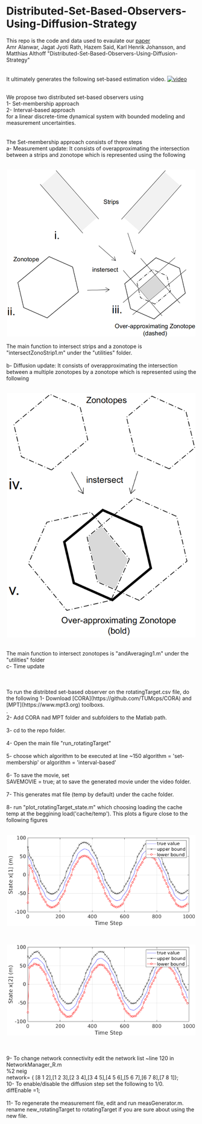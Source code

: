 # Distributed-Set-Based-Observers-Using-Diffusion-Strategy

This repo is the code and data used to evaulate our [paper](https://arxiv.org/abs/2003.10347)   <br />
Amr Alanwar, Jagat Jyoti Rath, Hazem Said, Karl Henrik Johansson, and Matthias Althoff "Distributed-Set-Based-Observers-Using-Diffusion-Strategy"<br />
<br />
<br />
It ultimately generates the following set-based estimation video. 
[![video](https://img.youtube.com/vi/ioKRCaVxyOQ/0.jpg)](https://youtu.be/ioKRCaVxyOQ)

<br />
We propose two distributed set-based observers using <br />
1- Set-membership approach <br />
2- Interval-based approach <br />
 for a linear discrete-time dynamical system with bounded modeling and measurement uncertainties. <br />
<br />
<br />
The Set-membership approach consists of three steps <br />
a- Measurement update: It consists of overapproximating the intersection between a strips and zonotope which is represented using the following <br /> <br />
<p align="center">
<img
src="output/meas2.png"
raw=true
alt="Subject Pronouns"
width=500
/>
</p>
The main function to intersect strips and a zonotope is "intersectZonoStrip1.m" under the "utilities" folder.<br />
<br />
b- Diffusion update: It consists of overapproximating the intersection between a multiple zonotopes by a zonotope which is represented using the following <br /><br />
<p align="center">
<img
src="output/diff2.png"
raw=true
alt="Subject Pronouns"
width=500
/>
</p><br />
The main function to intersect zonotopes is "andAveraging1.m" under the "utilities" folder
<br />
c- Time update
<br />
<br />
<br />
<br />
To run the distribted set-based observer on the rotatingTarget.csv file, do the following
1- Download [CORA](https://github.com/TUMcps/CORA) and [MPT](https://www.mpt3.org) toolboxs.<br />.
<br />
2- Add CORA nad MPT folder and subfolders to the Matlab path.  <br />
<br />
3- cd to the repo folder.<br />
<br />
4- Open the main file "run_rotatingTarget" <br /> 
<br />
5- choose which algorithm to be executed at line ~150 algorithm = 'set-membership' or algorithm = 'interval-based'<br />
<br />
6- To save the movie, set<br />
SAVEMOVIE = true; 
at to save the generated movie under the video folder.<br />
<br />
7- This generates mat file (temp by default) under the cache folder. <br />
<br />
8- run "plot_rotatingTarget_state.m" which choosing loading the cache temp at the beggining load('cache/temp'). This plots a figure close to the following figures <br /> <br />
<p align="center">
<img
src="output/state_x1.png"
raw=true
alt="Subject Pronouns"
width=500
/>
</p><br />
<p align="center">
<img
src="output/state_x2.png"
raw=true
alt="Subject Pronouns"
width=500
/>
</p><br />
<br />
9- To change network connectivity edit the network list ~line 120 in NetworkManager_R.m<br />
%2 neig<br />
 network= { [8 1 2],[1 2 3],[2 3 4],[3 4 5],[4 5 6],[5 6 7],[6 7 8],[7 8 1]}; 
<br />
10- To enable/disable the diffusion step set the following to 1/0. <br />
diffEnable =1;<br />
<br />
11- To regenerate the measurement file, edit and run measGenerator.m. rename new_rotatingTarget to rotatingTarget if you are sure about using the new file.
<br />
